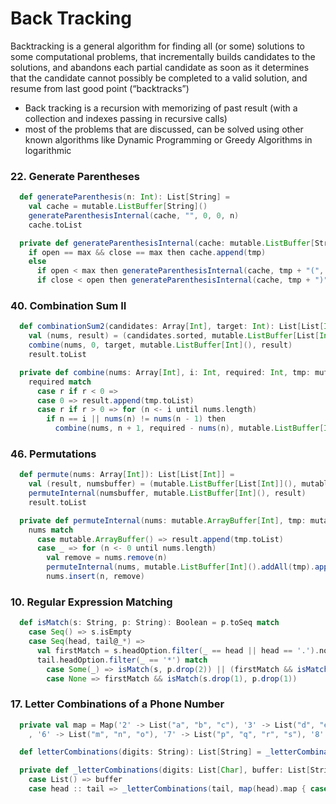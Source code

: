 # Back Tracking
Backtracking is a general algorithm for finding all (or some) solutions to some computational problems, that incrementally builds candidates to the solutions, and abandons each partial candidate as soon as it determines that the candidate cannot possibly be completed to a valid solution, and resume from last good point (“backtracks”)
- Back tracking is a recursion with memorizing of past result (with a collection and indexes passing in recursive calls) 
- most of the problems that are discussed, can be solved using other known algorithms like Dynamic Programming or Greedy Algorithms in logarithmic

### 22. Generate Parentheses
```scala
  def generateParenthesis(n: Int): List[String] =
    val cache = mutable.ListBuffer[String]()
    generateParenthesisInternal(cache, "", 0, 0, n)
    cache.toList

  private def generateParenthesisInternal(cache: mutable.ListBuffer[String], tmp: String, open: Int, close: Int, max: Int): Unit =
    if open == max && close == max then cache.append(tmp)
    else
      if open < max then generateParenthesisInternal(cache, tmp + "(", open + 1, close, max)
      if close < open then generateParenthesisInternal(cache, tmp + ")", open, close + 1, max)
```

### 40. Combination Sum II
```scala
  def combinationSum2(candidates: Array[Int], target: Int): List[List[Int]] =
    val (nums, result) = (candidates.sorted, mutable.ListBuffer[List[Int]]())
    combine(nums, 0, target, mutable.ListBuffer[Int](), result)
    result.toList

  private def combine(nums: Array[Int], i: Int, required: Int, tmp: mutable.ListBuffer[Int], result: mutable.ListBuffer[List[Int]]): Unit =
    required match
      case r if r < 0 =>
      case 0 => result.append(tmp.toList)
      case r if r > 0 => for (n <- i until nums.length)
        if n == i || nums(n) != nums(n - 1) then
          combine(nums, n + 1, required - nums(n), mutable.ListBuffer[Int]().addAll(tmp).append(nums(n)), result)
```

### 46. Permutations
```scala
  def permute(nums: Array[Int]): List[List[Int]] =
    val (result, numsbuffer) = (mutable.ListBuffer[List[Int]](), mutable.ArrayBuffer[Int]().addAll(nums))
    permuteInternal(numsbuffer, mutable.ListBuffer[Int](), result)
    result.toList

  private def permuteInternal(nums: mutable.ArrayBuffer[Int], tmp: mutable.ListBuffer[Int], result: mutable.ListBuffer[List[Int]]): Unit =
    nums match
      case mutable.ArrayBuffer() => result.append(tmp.toList)
      case _ => for (n <- 0 until nums.length)
        val remove = nums.remove(n)
        permuteInternal(nums, mutable.ListBuffer[Int]().addAll(tmp).append(remove), result)
        nums.insert(n, remove)
```

### 10. Regular Expression Matching
```scala
  def isMatch(s: String, p: String): Boolean = p.toSeq match
    case Seq() => s.isEmpty
    case Seq(head, tail@_*) =>
      val firstMatch = s.headOption.filter(_ == head || head == '.').nonEmpty
      tail.headOption.filter(_ == '*') match
        case Some(_) => isMatch(s, p.drop(2)) || (firstMatch && isMatch(s.drop(1), p))
        case None => firstMatch && isMatch(s.drop(1), p.drop(1))
```

### 17. Letter Combinations of a Phone Number
```scala
  private val map = Map('2' -> List("a", "b", "c"), '3' -> List("d", "e", "f"), '4' -> List("g", "h", "i"), '5' -> List("j", "k", "l")
    , '6' -> List("m", "n", "o"), '7' -> List("p", "q", "r", "s"), '8' -> List("t", "u", "v"), '9' -> List("w", "x", "y", "z"))

  def letterCombinations(digits: String): List[String] = _letterCombinations(digits.toList, List.empty[String])

  private def _letterCombinations(digits: List[Char], buffer: List[String]): List[String] = digits match
    case List() => buffer
    case head :: tail => _letterCombinations(tail, map(head).map { case d => if buffer.isEmpty then List(d) else buffer.map(b => b + d) }.flatten)
```